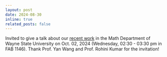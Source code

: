 ```yaml
---
layout: post
date: 2024-08-30 
inline: true
related_posts: false
---
```


Invited to give a talk about our [recent work](http://arxiv.org/abs/2404.03176) in the Math Department of Wayne State University on Oct. 02, 2024 (Wednesday, 02:30 - 03:30 pm in FAB 1146). Thank Prof. Yan Wang and Prof. Rohini Kumar for the invitation!

